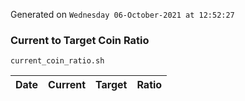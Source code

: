 Generated on `Wednesday 06-October-2021 at 12:52:27`

### Current to Target Coin Ratio
`current_coin_ratio.sh`

Date|Current|Target|Ratio
---|---|---|---
